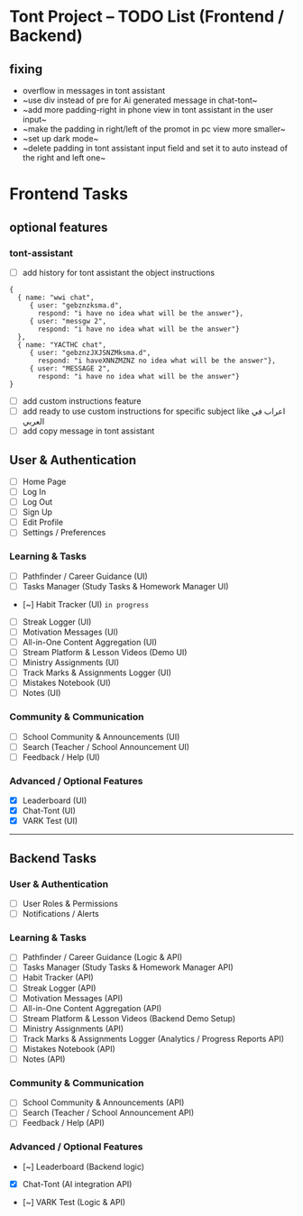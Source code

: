 # Tont Project – TODO List (Frontend / Backend)

## **fixing**
- overflow in messages in tont assistant
- ~use div instead of pre for Ai generated message in chat-tont~
- ~add more padding-right in phone view in tont assistant in the user input~
- ~make the padding in right/left of the promot in pc view more smaller~
- ~set up dark mode~
- ~delete padding in tont assistant input field and set it to auto instead of the right and left one~

# **Frontend Tasks**
## optional features
### tont-assistant 
- [ ] add history for tont assistant 
the object instructions 
```
{
  { name: "wwi chat",
     { user: "gebznzksma.d",
       respond: "i have no idea what will be the answer"},
     { user: "messgw 2",
       respond: "i have no idea what will be the answer"}
  },
  { name: "YACTHC chat",
     { user: "gebznzJXJSNZMksma.d",
       respond: "i haveXNNZMZNZ no idea what will be the answer"},
     { user: "MESSAGE 2",
       respond: "i have no idea what will be the answer"}
}
```
- [ ] add custom instructions feature
- [ ] add ready to use custom instructions for specific subject like اعراب في العربي
- [ ] add copy message in tont assistant 
## User & Authentication
- [ ] Home Page
- [ ] Log In
- [ ] Log Out
- [ ] Sign Up
- [ ] Edit Profile
- [ ] Settings / Preferences

### Learning & Tasks
- [ ] Pathfinder / Career Guidance (UI)
- [ ] Tasks Manager (Study Tasks & Homework Manager UI)
- [~] Habit Tracker (UI) `in progress`
- [ ] Streak Logger (UI)
- [ ] Motivation Messages (UI)
- [ ] All-in-One Content Aggregation (UI)
- [ ] Stream Platform & Lesson Videos (Demo UI)
- [ ] Ministry Assignments (UI)
- [ ] Track Marks & Assignments Logger (UI)
- [ ] Mistakes Notebook (UI)
- [ ] Notes (UI)

### Community & Communication
- [ ] School Community & Announcements (UI)
- [ ] Search (Teacher / School Announcement UI)
- [ ] Feedback / Help (UI)

### Advanced / Optional Features
- [x] Leaderboard (UI)
- [x] Chat-Tont (UI)
- [x] VARK Test (UI)

---

## **Backend Tasks**
### User & Authentication
- [ ] User Roles & Permissions
- [ ] Notifications / Alerts

### Learning & Tasks
- [ ] Pathfinder / Career Guidance (Logic & API)
- [ ] Tasks Manager (Study Tasks & Homework Manager API)
- [ ] Habit Tracker (API)
- [ ] Streak Logger (API)
- [ ] Motivation Messages (API)
- [ ] All-in-One Content Aggregation (API)
- [ ] Stream Platform & Lesson Videos (Backend Demo Setup)
- [ ] Ministry Assignments (API)
- [ ] Track Marks & Assignments Logger (Analytics / Progress Reports API)
- [ ] Mistakes Notebook (API)
- [ ] Notes (API)

### Community & Communication
- [ ] School Community & Announcements (API)
- [ ] Search (Teacher / School Announcement API)
- [ ] Feedback / Help (API)

### Advanced / Optional Features
- [~] Leaderboard (Backend logic)
- [x] Chat-Tont (AI integration API)
- [~] VARK Test (Logic & API)
